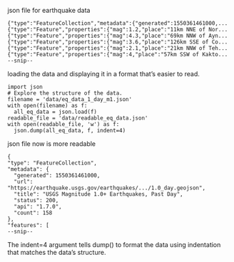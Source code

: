 json file for earthquake data
```
{"type":"FeatureCollection","metadata":{"generated":1550361461000,...
{"type":"Feature","properties":{"mag":1.2,"place":"11km NNE of Nor...
{"type":"Feature","properties":{"mag":4.3,"place":"69km NNW of Ayn...
{"type":"Feature","properties":{"mag":3.6,"place":"126km SSE of Co...
{"type":"Feature","properties":{"mag":2.1,"place":"21km NNW of Teh...
{"type":"Feature","properties":{"mag":4,"place":"57km SSW of Kakto...
--snip--
```
loading the data and displaying it in a format that’s easier to read.
```
import json
# Explore the structure of the data.
filename = 'data/eq_data_1_day_m1.json'
with open(filename) as f:
  all_eq_data = json.load(f)
readable_file = 'data/readable_eq_data.json'
with open(readable_file, 'w') as f:
  json.dump(all_eq_data, f, indent=4)
```
json file now is more readable
```
{
"type": "FeatureCollection",
"metadata": {
  "generated": 1550361461000,
  "url": "https://earthquake.usgs.gov/earthquakes/.../1.0_day.geojson",
  "title": "USGS Magnitude 1.0+ Earthquakes, Past Day",
  "status": 200,
  "api": "1.7.0",
  "count": 158
},
"features": [
--snip--
```
The indent=4 argument tells dump() to format the data using indentation that matches the data’s structure.


